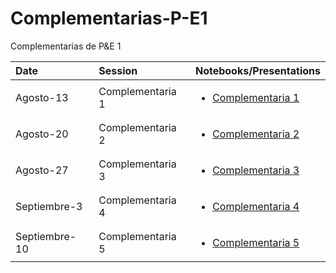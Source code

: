 # Complementarias-P-E1

Complementarias de P&E 1

| Date | Session         | Notebooks/Presentations          | 
| :----| :----| :------------- | 
| Agosto-13 | Complementaria 1 | <ul><li>[Complementaria 1](https://github.com/sangulor/Complementarias-P-E1/blob/master/Complementaria%201%202018-1.pdf)  |
| Agosto-20 | Complementaria 2 | <ul><li>[Complementaria 2](https://github.com/sangulor/Complementarias-P-E1/blob/master/Complementaria%202%202018-1%20E.pdf)  |
  | Agosto-27 | Complementaria 3 | <ul><li>[Complementaria 3](https://github.com/sangulor/Complementarias-P-E1/blob/master/Complementaria%203%202018-1%20E.pdf)  |
  | Septiembre-3 | Complementaria 4 | <ul><li>[Complementaria 4](https://github.com/sangulor/Complementarias-P-E1/blob/master/Complementaria%204%202018-1%20E.pdf)  |
  | Septiembre-10 | Complementaria 5 | <ul><li>[Complementaria 5](https://github.com/sangulor/Complementarias-P-E1/blob/master/Complementaria5%202018-1%20E.pdf)  |
 
